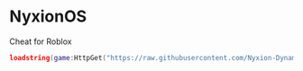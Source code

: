 # NyxionOS

Cheat for Roblox

```lua
loadstring(game:HttpGet("https://raw.githubusercontent.com/Nyxion-Dynamics/NyxionOS/refs/heads/main/loader.lua"))()
```
<!-- @import "[TOC]" {cmd="toc" depthFrom=1 depthTo=6 orderedList=false} -->
